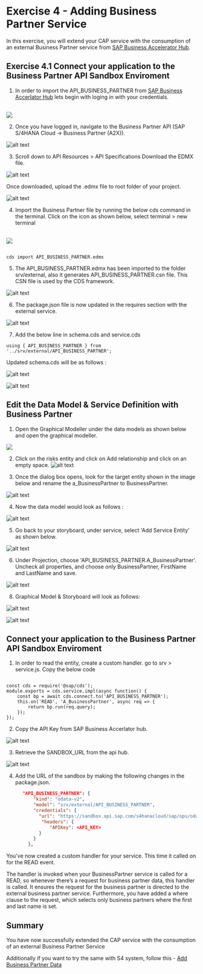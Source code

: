 # Exercise 4 - Adding Business Partner Service

In this exercise, you will extend your CAP service with the consumption of an external Business Partner service from [SAP Business Accelerator Hub](https://api.sap.com/).

 ## Exercise 4.1 Connect your application to the Business Partner API Sandbox Enviroment

1. In order to import the API_BUSINESS_PARTNER from [SAP Business Accerlator Hub](https://api.sap.com/) lets begin with loging in with your credentials.

<br>![](/exercises/ex4/images/apilogin.png)

2. Once you have logged in, navigate to the Business Partner API (SAP S/4HANA Cloud → Business Partner (A2X)).

![alt text](/exercises/ex4/images/image-13.png)

3. Scroll down to API Resources > API Specifications Download the EDMX file.

![alt text](/exercises/ex4/images/image-14.png)

Once downloaded, upload the .edmx file to root folder of your project.

![alt text](/exercises/ex4/images/image-15.png)

4. Import the Business Partner file by running the below cds command in the terminal. Click on the icon as shown below, select terminal > new terminal

<br>![](/exercises/ex4/images/image-9.png)
```cds

cds import API_BUSINESS_PARTNER.edmx

```
5. The API_BUSINESS_PARTNER.edmx has been imported to the folder srv/external, also it generates API_BUSINESS_PARTNER.csn file. This CSN file is used by the CDS framework.

![alt text](/exercises/ex4/images/{3AFE8A0A-B73A-4461-8D3A-F77554C6E081}.png)

6. The package.json file is now updated in the requires section with the external service.

![alt text](image.png)

7. Add the below line in schema.cds and service.cds

```cds 
using { API_BUSINESS_PARTNER } from '../srv/external/API_BUSINESS_PARTNER';

```
Updated schema.cds will be as follows :

![alt text](image-3.png)

![alt text](image-2.png)


## Edit the Data Model & Service Definition with Business Partner

1. Open the Graphical Modeller under the data models as shown below and open the graphical modeller.

![](/exercises/ex4/images/image-2.png)

2.  Click on the risks entity and click on Add relationship and click on an empty space.
![alt text](/exercises/ex4/images/{49D580CE-8288-4D51-B0B3-15779AA08018}.png)


3. Once the dialog box opens, look for the target entity shown in the image below and rename the a_BusinessPartner to BusinessPartner.

![alt text](image-4.png)

4. Now the data model would look as follows :

![alt text](image-5.png)

5. Go back to your storyboard,  under service, select 'Add Service Entity' as shown below. 

![alt text](/exercises/ex4/images/image-10.png)

6. Under Projection, choose 'API_BUSINESS_PARTNER.A_BusinessPartner'. Uncheck all properties, and choose only BusinessPartner, FirstName and LastName and save.

![alt text](image-6.png) 

8. Graphical Model & Storyboard will look as follows: 

![alt text](image-7.png)

![alt text](/exercises/ex4/images/{C2A0C7F6-67EB-4BA2-AF39-EDEEE4421B16}.png)



## Connect your application to the Business Partner API Sandbox Enviroment

1. In order to read the entity, create a custom handler. go to srv > service.js. Copy the below code

```cds 

const cds = require('@sap/cds');
module.exports = cds.service.impl(async function() {
    const bp = await cds.connect.to('API_BUSINESS_PARTNER');    
    this.on('READ', 'A_BusinessPartner', async req => {        
        return bp.run(req.query);       
    });
});

```
2. Copy the API Key from SAP Business Accerlator hub. 

![alt text](image-10.png)

3. Retrieve the SANDBOX_URL from the api hub.

![alt text](image-11.png)

4. Add the URL of the sandbox by making the following changes in the package.json.

```json
      "API_BUSINESS_PARTNER": {
          "kind": "odata-v2",
          "model": "srv/external/API_BUSINESS_PARTNER",
          "credentials": {
            "url": "https://sandbox.api.sap.com/s4hanacloud/sap/opu/odata/sap/API_BUSINESS_PARTNER/",
             "headers": {
                "APIKey": <API_KEY>
            }
          }
        },

```
You've now created a custom handler for your service. This time it called on for the READ event.

The handler is invoked when your BusinessPartner service is called for a READ, so whenever there’s a request for business partner data, this handler is called. It ensures the request for the business partner is directed to the external business partner service. Furthermore, you have added a where clause to the request, which selects only business partners where the first and last name is set.

## Summary

You have now successfully extended the CAP service with the consumption of an external Business Partner Service

Additionally if you want to try the same with S4 system, follow this - [ Add Business Partner Data ](exercises/ex_optional/README.md)


